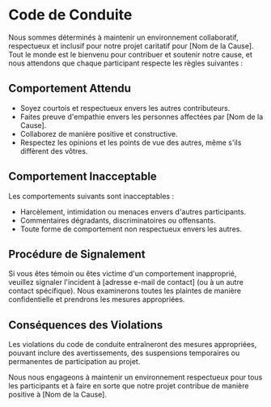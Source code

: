 # Code de Conduite

Nous sommes déterminés à maintenir un environnement collaboratif, respectueux et inclusif pour notre projet caritatif pour [Nom de la Cause]. Tout le monde est le bienvenu pour contribuer et soutenir notre cause, et nous attendons que chaque participant respecte les règles suivantes :

## Comportement Attendu

- Soyez courtois et respectueux envers les autres contributeurs.
- Faites preuve d'empathie envers les personnes affectées par [Nom de la Cause].
- Collaborez de manière positive et constructive.
- Respectez les opinions et les points de vue des autres, même s'ils diffèrent des vôtres.

## Comportement Inacceptable

Les comportements suivants sont inacceptables :

- Harcèlement, intimidation ou menaces envers d'autres participants.
- Commentaires dégradants, discriminatoires ou offensants.
- Toute forme de comportement non respectueux envers les autres.

## Procédure de Signalement

Si vous êtes témoin ou êtes victime d'un comportement inapproprié, veuillez signaler l'incident à [adresse e-mail de contact] (ou à un autre contact spécifique). Nous examinerons toutes les plaintes de manière confidentielle et prendrons les mesures appropriées.

## Conséquences des Violations

Les violations du code de conduite entraîneront des mesures appropriées, pouvant inclure des avertissements, des suspensions temporaires ou permanentes de participation au projet.

Nous nous engageons à maintenir un environnement respectueux pour tous les participants et à faire en sorte que notre projet contribue de manière positive à [Nom de la Cause].

